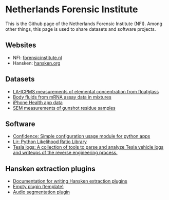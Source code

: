 # Netherlands Forensic Institute

This is the Github page of the Netherlands Forensic Institute (NFI).
Among other things, this page is used to share datasets and software projects.

## Websites
+ NFI: [forensicinstitute.nl](https://forensicinstitute.nl)
+ Hansken: [hansken.org](https://hansken.org)

## Datasets
+ [LA-ICPMS measurements of elemental concentration from floatglass](https://github.com/NetherlandsForensicInstitute/elemental_composition_glass)
+ [Body fluids from mRNA assay data in mixtures](https://github.com/NetherlandsForensicInstitute/body_fluids_mRNA)
+ [iPhone Health app data](https://github.com/NetherlandsForensicInstitute/iphone-health-app-data)
+ [SEM measurements of gunshot residue samples](https://github.com/NetherlandsForensicInstitute/gunshot-residue)

## Software
+ [Confidence: Simple configuration usage module for python apps](https://github.com/NetherlandsForensicInstitute/confidence)
+ [Lir: Python Likelihood Ratio Library](https://github.com/NetherlandsForensicInstitute/lir)
+ [Tesla logs: A collection of tools to parse and analyze Tesla vehicle logs and writeups of the reverse engineering process.](https://github.com/NetherlandsForensicInstitute/teslalogs)

## Hansken extraction plugins
+ [Documentation for writing Hansken extraction plugins](https://netherlandsforensicinstitute.github.io/hansken-extraction-plugin-sdk-documentation/latest/)
+ [Empty plugin (template)](https://github.com/NetherlandsForensicInstitute/hansken-extraction-plugin-template-python)
+ [Audio segmentation plugin](https://github.com/netherlandsforensicinstitute/audio-segmentation)
